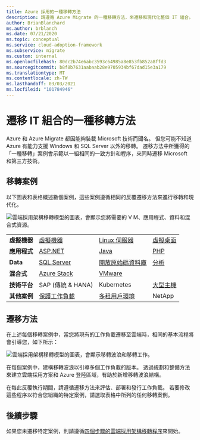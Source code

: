 ```yaml
---
title: Azure 採用的一種移轉方法
description: 請遵循 Azure Migrate 的一種移轉方法，來遷移和現代化整個 IT 組合。
author: BrianBlanchard
ms.author: brblanch
ms.date: 07/21/2020
ms.topic: conceptual
ms.service: cloud-adoption-framework
ms.subservice: migrate
ms.custom: internal
ms.openlocfilehash: 80dc2b74e6abc3593c64985a8e853fb852a8ffd3
ms.sourcegitcommit: b8f8b7631aabaab28e9705934bf67dad15e3a179
ms.translationtype: MT
ms.contentlocale: zh-TW
ms.lasthandoff: 03/03/2021
ms.locfileid: "101784946"
---
```

<!-- docutune:ignore "One Migration" -->
<!-- cSpell:ignore HANA -->

# <a name="the-one-migration-approach-to-migrating-the-it-portfolio"></a>遷移 IT 組合的一種移轉方法

Azure 和 Azure Migrate 都因能夠裝載 Microsoft 技術而聞名。 但您可能不知道 Azure 有能力支援 Windows 和 SQL Server 以外的移轉。 遷移方法中所獲得的「一種移轉」案例會示範以一組相同的一致方針和程序，來同時遷移 Microsoft 和第三方技術。

## <a name="migration-scenarios"></a>移轉案例

以下圖表和表格概述數個案例，這些案例遵循相同的反覆遷移方法來進行移轉和現代化。

![雲端採用架構移轉模型的圖表，會顯示您將需要的 V M、應用程式、資料和混合式資源。](../_images/migrate/one-migrate.png)

| | | | |
|---------|---------|---------|---------|
| **虛擬機器** | [虛擬機器](../migrate/azure-best-practices/contoso-migration-rehost-vm.md) | [Linux 伺服器](../migrate/azure-best-practices/contoso-migration-rehost-linux-vm.md) | [虛擬桌面](./wvd/index.md) |
| **應用程式** | [ASP.NET](../migrate/azure-best-practices/contoso-migration-refactor-web-app-sql.md) | [Java](/azure/java/migration-overview?toc=/azure/cloud-adoption-framework/toc.json&bc=/azure/cloud-adoption-framework/_bread/toc.json) | [PHP](../migrate/azure-best-practices/contoso-migration-refactor-linux-app-service-mysql.md) |
| **Data** | [SQL Server](../migrate/azure-best-practices/contoso-migration-rehost-vm-sql-managed-instance.md) | [開放原始碼資料庫](../migrate/azure-best-practices/sql-migration.md) | [分析](../migrate/azure-best-practices/analytics/analytics-solutions-overview.md) |
| **混合式** | [Azure Stack](./azure-stack/index.md) | [VMware](../migrate/azure-best-practices/vmware-host.md) | |
| **技術平台** | SAP (傳統 & HANA) | Kubernetes | [大型主機](../infrastructure/mainframe-migration/index.md) |
| **其他案例** | [保護工作負載](../migrate/azure-best-practices/migrate-best-practices-security-management.md) | [多租用戶環境](/azure/lighthouse/how-to/migration-at-scale?bc=/azure/cloud-adoption-framework/_bread/toc.json&toc=/azure/cloud-adoption-framework/toc.json) | NetApp |

## <a name="migrate-methodology"></a>遷移方法

在上述每個移轉案例中，當您將現有的工作負載遷移至雲端時，相同的基本流程將會引導您，如下所示：

![雲端採用架構移轉模型的圖表，會顯示移轉波浪和移轉工作。](../_images/migrate/methodology.png)

在每個案例中，建構移轉波浪以引導多個工作負載的版本。 透過規劃和整備方法來建立雲端採用方案和 Azure 登陸區域，有助於新增移轉波浪結構。

在每此反覆執行期間，請遵循遷移方法來評估、部署和發行工作負載。 若要修改這些程序以符合您組織的特定案例，請選取表格中所列的任何移轉案例。

## <a name="next-steps"></a>後續步驟

如果您未遷移特定案例，則請遵循[四個步驟的雲端採用架構移轉程序](../migrate/index.md)來開始。

